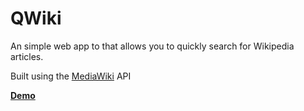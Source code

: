 # QWiki
An simple web app to that allows you to quickly search for Wikipedia articles.

Built using the [MediaWiki](https://www.mediawiki.org/wiki/API:Main_page) API

__[Demo](https://ericsnell.github.io/QWiki/assets/)__
